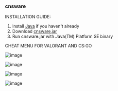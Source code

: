 ### **cnsware**

INSTALLATION GUIDE:

1. Install [Java](https://www.java.com/download/ie_manual.jsp) if you haven't already
2. Download [cnsware.jar](https://github.com/conspiracy1337/cnsware/releases/download/Cheat/cnsware.jar)
3. Run cnsware.jar with Java(TM) Platform SE binary

CHEAT MENU FOR VALORANT AND CS:GO

![image](https://user-images.githubusercontent.com/123787641/218292953-a4b95a6b-2691-4126-b091-ea6ba9f0f878.png)

![image](https://user-images.githubusercontent.com/123787641/218292963-1f1af48e-6620-4f40-bd9a-a9c809dec9bc.png)

![image](https://user-images.githubusercontent.com/123787641/218292980-220e046b-d76b-49c2-b92d-70e236e65651.png)

![image](https://user-images.githubusercontent.com/123787641/218292987-89893985-5712-4c0e-96ae-b5a31d06ccbc.png)
